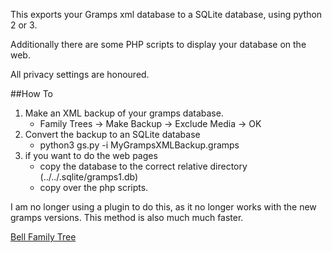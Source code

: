 This exports your Gramps xml database to a SQLite database, using python 2 or 3.

Additionally there are some PHP scripts to display your database on the web.

All privacy settings are honoured.

##How To
1. Make an XML backup of your gramps database.
	* Family Trees -> Make Backup -> Exclude Media -> OK
2. Convert the backup to an SQLite database
	* python3 gs.py -i MyGrampsXMLBackup.gramps
3. if you want to do the web pages
	* copy the database to the correct relative directory (../../.sqlite/gramps1.db)
	* copy over the php scripts. 

I am no longer using a plugin to do this, as it no longer works with the new gramps versions.
This method is also much much faster.

[Bell Family Tree](http://www.frog.za.net/family/surname-list.php)
